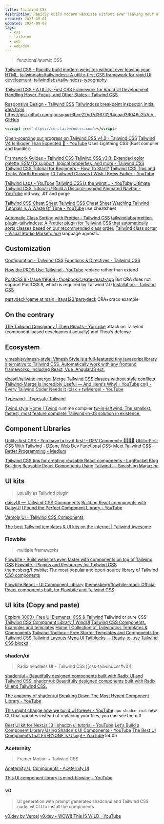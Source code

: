 ```yaml
---
title: Tailwind CSS
description: Rapidly build modern websites without ever leaving your HTML
created: 2023-09-01
updated: 2024-09-08
tags:
  - css
  - tailwind
  - web
  - web/dev
---
```


> functional/atomic CSS

[Tailwind CSS - Rapidly build modern websites without ever leaving your HTML.](https://tailwindcss.com/)
[tailwindlabs/tailwindcss: A utility-first CSS framework for rapid UI development.](https://github.com/tailwindlabs/tailwindcss)
[tailwindlabs/tailwindcss-typography](https://github.com/tailwindlabs/tailwindcss-typography)

[Tailwind CSS - A Utility-First CSS Framework for Rapid UI Development](https://tailwindcss.com/docs/)
[Handling Hover, Focus, and Other States - Tailwind CSS](https://tailwindcss.com/docs/hover-focus-and-other-states)

[Responsive Design - Tailwind CSS](https://tailwindcss.com/docs/responsive-design)
[Tailwindcss breakpoint inspector, initial idea from https://gist.github.com/jonsugar/6bce22bd7d3673294caad36046c2b7cb · GitHub](https://gist.github.com/Lelectrolux/8f9a78491a5c9617078a73c091e01415)

```html
<script src="https://cdn.tailwindcss.com"></script>
```

[Open-sourcing our progress on Tailwind CSS v4.0 - Tailwind CSS](https://tailwindcss.com/blog/tailwindcss-v4-alpha)
[Tailwind V4 Is Bigger Than Expected 👀 - YouTube](https://www.youtube.com/watch?v=ueQRCTbiJOE)
Uses Lightning CSS (Rust compiler and bundler)

[Framework Guides - Tailwind CSS](https://tailwindcss.com/docs/installation/framework-guides)
[Tailwind CSS v3.3: Extended color palette, ESM/TS support, logical properties, and more - Tailwind CSS](https://tailwindcss.com/blog/tailwindcss-v3-3)
[Tailwind CSS Tutorial for Beginners – How To Start?](https://codete.com/blog/tailwind-css-tutorial-and-examples-for-beginners)
[Tailwind CSS Tips and Tricks Worth Knowing](https://www.builder.io/blog/tailwind-css-tips-and-tricks)
[10 Tailwind Classes I Wish I Knew Earlier - YouTube](https://www.youtube.com/watch?v=x1RJ5Q09PqM)

[Tailwind Labs - YouTube](https://www.youtube.com/tailwindlabs)
[Tailwind CSS is the worst… - YouTube](https://www.youtube.com/watch?v=lHZwlzOUOZ4)
[Ultimate Tailwind CSS Tutorial // Build a Discord-inspired Animated Navbar - YouTube](https://www.youtube.com/watch?v=pfaSUYaSgRo) old way, JIT and purge

[Tailwind CSS Cheat Sheet](https://tailwindcomponents.com/cheatsheet/)
[Tailwind CSS Cheat Sheet](https://nerdcave.com/tailwind-cheat-sheet)
[Watching Tailwind Tutorials Is A Waste Of Time - YouTube](https://www.youtube.com/watch?v=Ksn1tThNTjI) use cheatsheet

[Automatic Class Sorting with Prettier - Tailwind CSS](https://tailwindcss.com/blog/automatic-class-sorting-with-prettier)
[tailwindlabs/prettier-plugin-tailwindcss: A Prettier plugin for Tailwind CSS that automatically sorts classes based on our recommended class order.](https://github.com/tailwindlabs/prettier-plugin-tailwindcss)
[Tailwind class sorter - Visual Studio Marketplace](https://marketplace.visualstudio.com/items?itemName=vdanchenkov.tailwind-class-sorter) language agnostic

## Customization

[Configuration - Tailwind CSS](https://tailwindcss.com/docs/configuration)
[Functions & Directives - Tailwind CSS](https://tailwindcss.com/docs/functions-and-directives)

[How the PROS Use Tailwind - YouTube](https://www.youtube.com/watch?v=QY2Sj7-MMgM) replace rather than extend

[PostCSS 8 · Issue #9664 · facebook/create-react-app](https://github.com/facebook/create-react-app/issues/9664) But CRA does not support PostCSS 8, which is required by Tailwind 2.0
[Installation - Tailwind CSS](https://tailwindcss.com/docs/installation#post-css-7-compatibility-build)

[partydeck/game at main · itays123/partydeck](https://github.com/itays123/partydeck/tree/main/game) CRA+craco example

## On the contrary

[The Tailwind Conspiracy | Theo Reacts - YouTube](https://www.youtube.com/watch?v=yGBjXsrwK4M) attack on Tailwind (component-based development actually) and Theo's defense

## Ecosystem

[vimeshjs/vimesh-style: Vimesh Style is a full-featured tiny javascript library alternative to Tailwind CSS. Automatically work with any frontend frameworks, including React, Vue, AngularJS ect.](https://github.com/vimeshjs/vimesh-style)

[dcastil/tailwind-merge: Merge Tailwind CSS classes without style conflicts](https://github.com/dcastil/tailwind-merge)
[Tailwind-Merge Is Incredibly Useful — And Here's Why! - YouTube](https://www.youtube.com/watch?v=tfgLd5ZSNPc)
[cn() - Every Tailwind Coder Needs It (clsx + twMerge) - YouTube](https://www.youtube.com/watch?v=re2JFITR7TI)

[Typewind – Typesafe Tailwind](https://typewind.dev/)

[Twind.style](https://twind.style/)
[Home | Twind](https://twind.dev/) runtime compiler
[tw-in-js/twind: The smallest, fastest, most feature complete Tailwind-in-JS solution in existence.](https://github.com/tw-in-js/twind)

## Component Libraries

[Utility-first CSS - You have to try it first! - DEV Community 👩‍💻👨‍💻](https://dev.to/mzanggl/utility-first-css-you-have-to-try-it-first-3m85)
[Utility-First CSS With Tailwind - DZone Web Dev](https://dzone.com/articles/utility-first-css-with-tailwind-nearform)
[Functional CSS: Meet Tailwind CSS - Better Programming - Medium](https://medium.com/better-programming/functional-css-meet-tailwind-css-3897da4b63a2)

[Tailwind CSS tips for creating reusable React components - LogRocket Blog](https://blog.logrocket.com/tailwind-css-tips-for-creating-reusable-react-components/)
[Building Reusable React Components Using Tailwind — Smashing Magazine](https://www.smashingmagazine.com/2020/05/reusable-react-components-tailwind/)

## UI kits

> usually as Tailwind plugin

[daisyUI — Tailwind CSS Components](https://daisyui.com/)
[Building React components with DaisyUI](https://blog.openreplay.com/building-react-components-with-daisyui/)
[I Found the Perfect Component Library - YouTube](https://www.youtube.com/watch?v=tZbOO97urWs)

[Versoly UI - Tailwind CSS Components](https://versoly.com/versoly-ui)

[The best Tailwind templates & UI kits on the internet | Tailwind Awesome](https://www.tailwindawesome.com/)

### Flowbite

> multiple frameworks

[Flowbite - Build websites even faster with components on top of Tailwind CSS](https://flowbite.com/)
[Flowbite - Plugins and Resources for Tailwind CSS](https://flowbite.com/resources/)
[themesberg/flowbite: The most popular and open-source library of Tailwind CSS components](https://github.com/themesberg/flowbite)

[Flowbite React - UI Component Library](https://www.flowbite-react.com/)
[themesberg/flowbite-react: Official React components built for Flowbite and Tailwind CSS](https://github.com/themesberg/flowbite-react)

## UI kits (Copy and paste)

[Explore 3000+ Free UI Elements: CSS & Tailwind](https://uiverse.io/) Tailwind or pure CSS
[Tailwind CSS Component Library | WindUI](https://wind-ui.com/)
[Tailwind CSS Components. Examples and templates](https://tailwindcomponents.com/)
[Home | Collection of Tailwindcss Templates & Components](https://tailwindtemplates.io/)
[Tailwind Toolbox - Free Starter Templates and Components for Tailwind CSS](https://www.tailwindtoolbox.com/)
[Tailwind Layouts](https://tailwind-layouts.vercel.app/)
[Myna UI](https://mynaui.com/)
[Tailblocks — Ready-to-use Tailwind CSS blocks](https://tailblocks.cc/)

### shadcn/ui

> Radix headless UI + Tailwind CSS
> [[css-tailwindcss#v0]]

[shadcn/ui - Beautifully designed components built with Radix UI and Tailwind CSS.](https://ui.shadcn.com/)
[shadcn/ui: Beautifully designed components built with Radix UI and Tailwind CSS.](https://github.com/shadcn/ui)

[The anatomy of shadcn/ui](https://manupa.dev/blog/anatomy-of-shadcn-ui)
[Breaking Down The Most Hyped Component Library - YouTube](https://www.youtube.com/watch?v=AqmMx_JidGo)

[This might change how we build UI forever - YouTube](https://www.youtube.com/watch?v=c5OPn_dyNcc) `npx shadcn init`
new CLI that updates instead of replacing your files, you can see the diff

[Best UI kit for Next.js 13 | shadcn ui tutorial - YouTube](https://www.youtube.com/watch?v=-UE_lWgVpes)
[Let's Build a Component Library Using Shadcn's UI Components - YouTube](https://www.youtube.com/watch?v=ChjoKSNWiBo)
[The Best UI Components that EVERYONE is Using! - YouTube](https://www.youtube.com/watch?v=DTGRIaAJYIo) 54:05

### Aceternity

> Framer Motion + Tailwind CSS

[Aceternity UI](https://ui.aceternity.com/)
[Components - Aceternity UI](https://ui.aceternity.com/components)

[This UI component library is mind-blowing - YouTube](https://www.youtube.com/watch?v=RPa3_AD1_Vs)

### v0

> UI generation with prompt
> generates shadcn/ui and Tailwind CSS code, `v0` CLI to install the components

[v0.dev by Vercel](https://v0.dev/)
[v0.dev - WOW!! This IS WILD - YouTube](https://www.youtube.com/watch?v=nhTyuuDZe4w)
